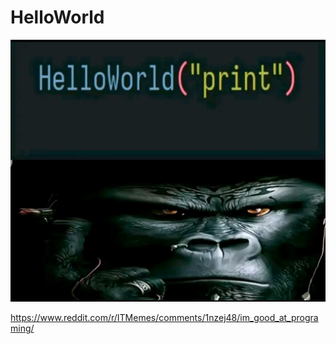 # HelloWorld

![image](https://raw.githubusercontent.com/NattePappelo/HelloWorld/refs/heads/main/image.png)

https://www.reddit.com/r/ITMemes/comments/1nzej48/im_good_at_programing/
